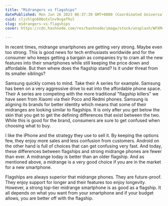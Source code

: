 ```yaml
---
title: "Midrangers vs flagships"
datePublished: Mon Jun 26 2023 06:37:39 GMT+0000 (Coordinated Universal Time)
cuid: cljchlgn606otxlnv9vgafhul
slug: midrangers-vs-flagships
cover: https://cdn.hashnode.com/res/hashnode/image/stock/unsplash/WFXM4IubYPw/upload/1e60d45293699a400cd146cb9375a5da.jpeg

---
```


In recent times, midrange smartphones are getting very strong. Maybe even too strong. This is good news for tech enthusiasts worldwide and for the consumer who keeps getting a bargain as companies try to cram all the new features into their smartphones while still keeping the price down and affordable. But then where does the flagship stand? Is it under threat from its smaller siblings?

Samsung quickly comes to mind. Take their A series for example. Samsung has been on a very aggressive drive to eat into the affordable phone space. Their A series are competing with the more traditional "flagship killers" we have seen from Xiaomi via their Poco and Redmi phones. Samsung is aligning its brands for better identity which means that some of their midranges are looking similar to flagships. It is only after you get below the skin that you get to get the defining differences that exist between the two. While this is good for the brand, consumers are sure to get confused when choosing what to buy.

I like the iPhone and the strategy they use to sell it. By keeping the options few, they enjoy more sales and less confusion from customers. Android on the other hand is full of choices that can get confusing very fast. And today, these differences between flagships and strong midrange phones are fewer than ever. A midrange today is better than an older flagship. And as mentioned above, a midrange is a very good choice if you are in the market for a new smartphone.

Flagships are always superior that midrange phones. They are future-proof. They enjoy support for longer and their features too enjoy longevity. However, a strong top-tier midrange smartphone is as good as a flagship. It all depends on what you want from your smartphone and if your budget allows, you are better off with the flagship.
